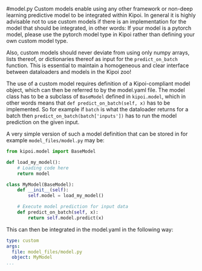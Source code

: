 #model.py
Custom models enable using any other framework or non-deep learning predictive model to be integrated within Kipoi. In general it is highly advisable not to use custom models if there is an implementation for the model that should be integrated, in other words: If your model is a pytorch model, please use the pytorch model type in Kipoi rather than defining your own custom model type.

Also, custom models should never deviate from using only numpy arrays, lists thereof, or dictionaries thereof as input for the `predict_on_batch` function. This is essential to maintain a homogeneous and clear interface between dataloaders and models in the Kipoi zoo!


The use of a custom model requires definition of a Kipoi-compliant model object, which can then be referred to by the model.yaml file. The model class has to be a subclass of `BaseModel` defined in `kipoi.model`, which in other words means that `def predict_on_batch(self, x)` has to be implemented. So for example if `batch` is  what the dataloader returns for a batch then `predict_on_batch(batch['inputs'])` has to run the model prediction on the given input.

A very simple version of such a model definition that can be stored in for example `model_files/model.py` may be:

```python
from kipoi.model import BaseModel

def load_my_model():
    # Loading code here
    return model

class MyModel(BaseModel):
    def __init__(self):
        self.model = load_my_model()

    # Execute model prediction for input data
    def predict_on_batch(self, x):
        return self.model.predict(x)
```

This can then be integrated in the model.yaml in the following way:

```yaml
type: custom
args:
  file: model_files/model.py
  object: MyModel
...
```